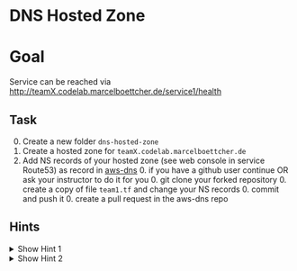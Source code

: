 # DNS Hosted Zone

# Goal
Service can be reached via http://teamX.codelab.marcelboettcher.de/service1/health 


## Task
0. Create a new folder `dns-hosted-zone`
0. Create a hosted zone for `teamX.codelab.marcelboettcher.de`
0. Add NS records of your hosted zone (see web console in service Route53) as record in [aws-dns](https://github.com/marcelboettcher/aws-dns)
    0. if you have a github user continue OR ask your instructor to do it for you
    0. git clone your forked repository
    0. create a copy of file `team1.tf` and change your NS records
    0. commit and push it
    0. create a pull request in the aws-dns repo


## Hints
<details><summary>Show Hint 1</summary><p>

You need one resource.
</p></details>


<details><summary>Show Hint 2</summary><p>

Resources: aws_route53_zone
</p></details>



